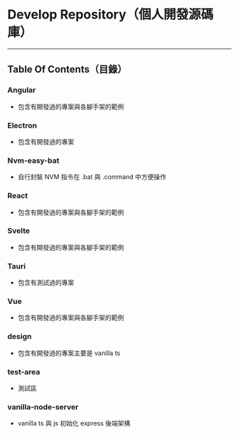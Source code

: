 # Develop Repository（個人開發源碼庫）
***
## Table Of Contents（目錄）
### Angular
 - 包含有開發過的專案與各腳手架的範例
### Electron
 - 包含有開發過的專案
### Nvm-easy-bat
 - 自行封裝 NVM 指令在 .bat 與 .command 中方便操作
### React
 - 包含有開發過的專案與各腳手架的範例
### Svelte
 - 包含有開發過的專案與各腳手架的範例
### Tauri
 - 包含有測試過的專案
### Vue
 - 包含有開發過的專案與各腳手架的範例
### design
 - 包含有開發過的專案主要是 vanilla ts
### test-area
 - 測試區
### vanilla-node-server
 - vanilla ts 與 js 初始化 express 後端架構